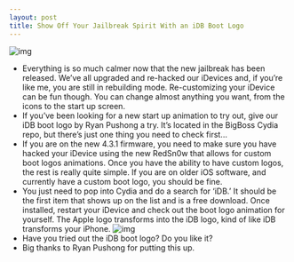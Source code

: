 ```yaml
---
layout: post
title: Show Off Your Jailbreak Spirit With an iDB Boot Logo
---
```

![img](http://media.idownloadblog.com/wp-content/uploads/2011/04/idb-boot-e1302306329290.png)
* Everything is so much calmer now that the new jailbreak has been released. We’ve all upgraded and re-hacked our iDevices and, if you’re like me, you are still in rebuilding mode. Re-customizing your iDevice can be fun though. You can change almost anything you want, from the icons to the start up screen.
* If you’ve been looking for a new start up animation to try out, give our iDB boot logo by Ryan Pushong a try. It’s located in the BigBoss Cydia repo, but there’s just one thing you need to check first…
* If you are on the new 4.3.1 firmware, you need to make sure you have hacked your iDevice using the new RedSn0w that allows for custom boot logos animations. Once you have the ability to have custom logos, the rest is really quite simple. If you are on older iOS software, and currently have a custom boot logo, you should be fine.
* You just need to pop into Cydia and do a search for ‘iDB.’ It should be the first item that shows up on the list and is a free download. Once installed, restart your iDevice and check out the boot logo animation for yourself. The Apple logo transforms into the iDB logo, kind of like iDB transforms your iPhone.
![img](http://media.idownloadblog.com/wp-content/uploads/2011/04/idb-morph.png)
* Have you tried out the iDB boot logo? Do you like it?
* Big thanks to Ryan Pushong for putting this up.

